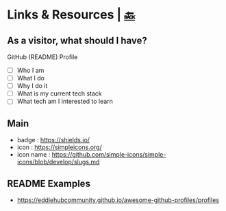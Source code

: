 # Links & Resources | [🔙](https://github.com/awwmicky)

<!-- https://github-readme-stats.vercel.app/api/wakatime?username=awwmicky -->
## As a visitor, what should I have?

GitHub (README) Profile

- [ ] Who I am
- [ ] What I do
- [ ] Why I do it
- [ ] What is my current tech stack
- [ ] What tech am I interested to learn

## Main

- badge : https://shields.io/
- icon : https://simpleicons.org/
- icon name : https://github.com/simple-icons/simple-icons/blob/develop/slugs.md

## README Examples

- https://eddiehubcommunity.github.io/awesome-github-profiles/profiles